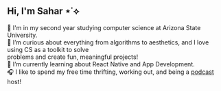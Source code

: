 ## Hi, I'm Sahar ⋆˙⟡ 
🌟 I'm in my second year studying computer science at Arizona State University. <br/> 
🍵 I’m curious about everything from algorithms to aesthetics, and I love using CS as a toolkit to solve <br/> problems and create fun, meaningful projects! <br/> 
🌷 I’m currently learning about React Native and App Development. <br/> 
🎧 I like to spend my free time thrifting, working out, and being a [podcast](https://redcircle.com/shows/the-bookish-besties) host! <br/>
<!--
**1saharabid/1saharabid** is a ✨ _special_ ✨ repository because its `README.md` (this file) appears on your GitHub profile.

Here are some ideas to get you started:

- 🔭 I’m currently working on ...
- 🌱 I’m currently learning ...
- 👯 I’m looking to collaborate on ...
- 🤔 I’m looking for help with ...
- 💬 Ask me about ...
- 📫 How to reach me: ...
- 😄 Pronouns: ...
- ⚡ Fun fact: ...
-->
